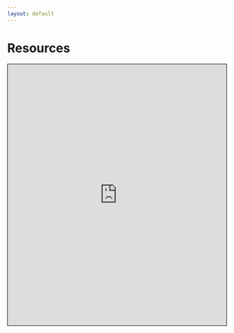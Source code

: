 ```yaml
---
layout: default
---
```


# Resources

<iframe src="https://drive.google.com/embeddedfolderview?id=1a28pHvbOTDJBFpljAKHp1AIdryP63BOd#list" style="width:100%; height:600px; border:1px solid black;">
</iframe>

